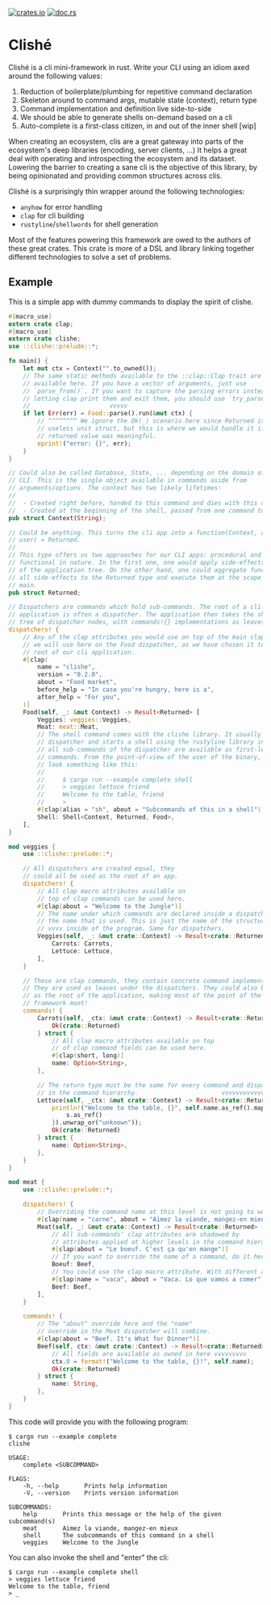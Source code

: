 [![crates.io][1]][2] [![doc.rs][3]][4]

# Clishé

Clishé is a cli mini-framework in rust. Write your CLI using an idiom axed
around the following values:

 1. Reduction of boilerplate/plumbing for repetitive command declaration
 2. Skeleton around to command args, mutable state (context), return type
 3. Command implementation and definition live side-to-side
 4. We should be able to generate shells on-demand based on a cli
 5. Auto-complete is a first-class citizen, in and out of the inner shell [wip]

When creating an ecosystem, clis are a great gateway into parts of the
ecosystem's deep libraries (encoding, server clients, ...) It helps a great
deal with operating and introspecting the ecosystem and its dataset. Lowering
the barrier to creating a sane cli is the objective of this library, by being
opinionated and providing common structures across clis.

Clishé is a surprisingly thin wrapper around the following technologies:

 - `anyhow` for error handling
 - `clap` for cli building
 - `rustyline`/`shellwords` for shell generation

Most of the features powering this framework are owed to the authors of these
great crates. This crate is more of a DSL and library linking together
different technologies to solve a set of problems.

## Example

This is a simple app with dummy commands to display the spirit of clishe.

```rust
#[macro_use]
extern crate clap;
#[macro_use]
extern crate clishe;
use ::clishe::prelude::*;

fn main() {
    let mut ctx = Context("".to_owned());
    // The same static methods available to the ::clap::Clap trait are
    // available here. If you have a vector of arguments, just use
    // `parse_from()`. If you want to capture the parsing errors instead of
    // letting clap print them and exit them, you should use `try_parse()`
    //                      vvvvv
    if let Err(err) = Food::parse().run(&mut ctx) {
        // ^^^^^^^^ We ignore the Ok(_) scenario here since Returned is a
        // useless unit struct, but this is where we would handle it if the
        // returned value was meaningful.
        eprint!("error: {}", err);
    }
}

// Could also be called Database, State, ... depending on the domain of your
// CLI. This is the single object available in commands aside from
// arguments/options. The context has two likely lifetimes:
//
//  - Created right before, handed to this command and dies with this command
//  - Created at the beginning of the shell, passed from one command to another
pub struct Context(String);

// Could be anything. This turns the cli app into a function(Context, args from
// user) = Returned.
//
// This type offers us two approaches for our CLI apps: procedural and
// functional in nature. In the first one, one would apply side-effects inside
// of the application tree. On the other hand, one could aggregate functionally
// all side-effects to the Returned type and execute them at the scope of the
// main.
pub struct Returned;

// Dispatchers are commands which hold sub-commands. The root of a cli-like
// application is often a dispatcher. The application then takes the shape of a
// tree of dispatcher nodes, with commands!{} implementations as leaves.
dispatchers! {
    // Any of the clap attributes you would use on top of the main clap app,
    // we will use here on the Food dispatcher, as we have chosen it to be the
    // root of our cli application.
    #[clap(
        name = "clishe",
        version = "0.2.0",
        about = "Food market",
        before_help = "In case you're hungry, here is a",
        after_help = "For you",
    )]
    Food(self, _: &mut Context) -> Result<Returned> [
        Veggies: veggies::Veggies,
        Meat: meat::Meat,
        // The shell command comes with the clishe library. It usually takes a
        // dispatcher and starts a shell using the rustyline library in which
        // all sub-commands of the dispatcher are available as first-level
        // commands. From the point-of-view of the user of the binary, it will
        // look something like this:
        //
        //     $ cargo run --example complete shell
        //     > veggies lettuce friend
        //     Welcome to the table, friend
        //     > 
        #[clap(alias = "sh", about = "Subcommands of this in a shell")]
        Shell: Shell<Context, Returned, Food>,
    ],
}

mod veggies {
    use ::clishe::prelude::*;

    // All dispatchers are created equal, they
    // could all be used as the root of an app.
    dispatchers! {
        // All clap macro attributes available on
        // top of clap commands can be used here.
        #[clap(about = "Welcome to the Jungle")]
        // The name under which commands are declared inside a dispatcher is
        // the name that is used. This is just the name of the structure
        // vvvv inside of the program. Same for dispatchers.
        Veggies(self, _: &mut crate::Context) -> Result<crate::Returned> [
            Carrots: Carrots,
            Lettuce: Lettuce,
        ],
    }

    // These are clap commands, they contain concrete command implementations.
    // They are used as leaves under the dispatchers. They could also be used
    // as the root of the application, making most of the point of the
    // framework moot!
    commands! {
        Carrots(self, _ctx: &mut crate::Context) -> Result<crate::Returned> {
            Ok(crate::Returned)
        } struct {
            // All clap macro attributes available on top
            // of clap command fields can be used here.
            #[clap(short, long)]
            name: Option<String>,
        },

        // The return type must be the same for every command and dispatcher
        // in the command hierarchy.                       vvvvvvvvvvvvvvv
        Lettuce(self, _ctx: &mut crate::Context) -> Result<crate::Returned> {
            println!("Welcome to the table, {}", self.name.as_ref().map(|s| {
                s.as_ref()
            }).unwrap_or("unknown"));
            Ok(crate::Returned)
        } struct {
            name: Option<String>,
        },
    }
}

mod meat {
    use ::clishe::prelude::*;

    dispatchers! {
        // Overriding the command name at this level is not going to work.
        #[clap(name = "carne", about = "Aimez la viande, mangez-en mieux")]
        Meat(self, _: &mut crate::Context) -> Result<crate::Returned> [
            // All sub-commands' clap attributes are shadowed by
            // attributes applied at higher levels in the command hierarchy.
            #[clap(about = "Le boeuf. C'est ça qu'on mange")]
            // If you want to override the name of a command, do it here.
            Boeuf: Beef,
            // You could use the clap macro attribute. With different abouts.
            #[clap(name = "vaca", about = "Vaca. Lo que vamos a comer")]
            Beef: Beef,
        ],
    }

    commands! {
        // The "about" override here and the "name"
        // override in the Meat dispatcher will combine.
        #[clap(about = "Beef. It's What for Dinner")]
        Beef(self, ctx: &mut crate::Context) -> Result<crate::Returned> {
            // All fields are available as owned in here vvvvvvvvv
            ctx.0 = format!("Welcome to the table, {}!", self.name);
            Ok(crate::Returned)
        } struct {
            name: String,
        },
    }
}
```

This code will provide you with the following program:

```
$ cargo run --example complete
clishe

USAGE:
    complete <SUBCOMMAND>

FLAGS:
    -h, --help       Prints help information
    -V, --version    Prints version information

SUBCOMMANDS:
    help       Prints this message or the help of the given subcommand(s)
    meat       Aimez la viande, mangez-en mieux
    shell      The subcommands of this command in a shell
    veggies    Welcome to the Jungle
```

You can also invoke the shell and "enter" the cli:

```
$ cargo run --example complete shell
> veggies lettuce friend
Welcome to the table, friend
> _
```

[1]: https://img.shields.io/crates/v/clishe
[2]: https://crates.io/clishe
[3]: https://docs.rs/clishe/badge.svg
[4]: https://docs.rs/clishe/
